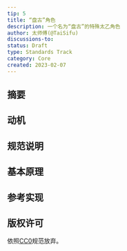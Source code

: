 ```yaml
---
tip: 5
title: “盘古”角色
description: 一个名为“盘古”的特殊太乙角色
author: 太师傅(@TaiSifu)
discussions-to: 
status: Draft
type: Standards Track
category: Core
created: 2023-02-07
---
```


## 摘要


## 动机

## 规范说明

## 基本原理

## 参考实现

## 版权许可

依照[CC0](../LICENSE.md)规范放弃。
